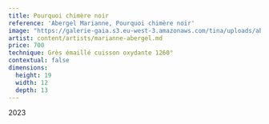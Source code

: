 ```yaml
---
title: Pourquoi chimère noir
reference: 'Abergel Marianne, Pourquoi chimère noir'
image: "https://galerie-gaia.s3.eu-west-3.amazonaws.com/tina/uploads/abergel-marianne-pourquoi chimeÌ\x80re-noir.jpg"
artist: content/artists/marianne-abergel.md
price: 700
technique: Grès émaillé cuisson oxydante 1260°
contextual: false
dimensions:
  height: 19
  width: 12
  depth: 13
---
```


2023
